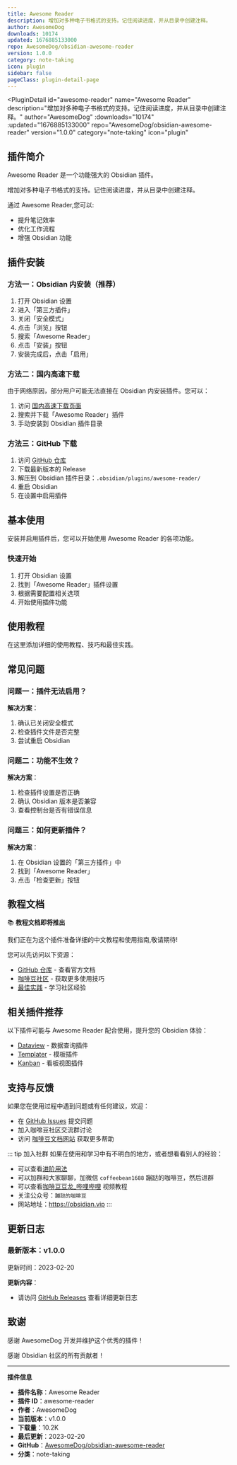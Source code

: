 ```yaml
---
title: Awesome Reader
description: 增加对多种电子书格式的支持。记住阅读进度，并从目录中创建注释。
author: AwesomeDog
downloads: 10174
updated: 1676885133000
repo: AwesomeDog/obsidian-awesome-reader
version: 1.0.0
category: note-taking
icon: plugin
sidebar: false
pageClass: plugin-detail-page
---
```


<PluginDetail
  id="awesome-reader"
  name="Awesome Reader"
  description="增加对多种电子书格式的支持。记住阅读进度，并从目录中创建注释。"
  author="AwesomeDog"
  :downloads="10174"
  :updated="1676885133000"
  repo="AwesomeDog/obsidian-awesome-reader"
  version="1.0.0"
  category="note-taking"
  icon="plugin"
>

<!-- AUTO_GENERATED_START -->
## 插件简介

Awesome Reader 是一个功能强大的 Obsidian 插件。

增加对多种电子书格式的支持。记住阅读进度，并从目录中创建注释。

通过 Awesome Reader,您可以:

- 提升笔记效率
- 优化工作流程
- 增强 Obsidian 功能

<!-- AUTO_GENERATED_END -->

<!-- AUTO_GENERATED_START -->
## 插件安装

### 方法一：Obsidian 内安装（推荐）

1. 打开 Obsidian 设置
2. 进入「第三方插件」
3. 关闭「安全模式」
4. 点击「浏览」按钮
5. 搜索「Awesome Reader」
6. 点击「安装」按钮
7. 安装完成后，点击「启用」

### 方法二：国内高速下载

由于网络原因，部分用户可能无法直接在 Obsidian 内安装插件。您可以：

1. 访问 [国内高速下载页面](/zh/documentation/obsidian-plugins-download.html)
2. 搜索并下载「Awesome Reader」插件
3. 手动安装到 Obsidian 插件目录

### 方法三：GitHub 下载

1. 访问 [GitHub 仓库](https://github.com/AwesomeDog/obsidian-awesome-reader)
2. 下载最新版本的 Release
3. 解压到 Obsidian 插件目录：`.obsidian/plugins/awesome-reader/`
4. 重启 Obsidian
5. 在设置中启用插件

## 基本使用

安装并启用插件后，您可以开始使用 Awesome Reader 的各项功能。

### 快速开始

1. 打开 Obsidian 设置
2. 找到「Awesome Reader」插件设置
3. 根据需要配置相关选项
4. 开始使用插件功能

<!-- AUTO_GENERATED_END -->

<!-- CUSTOM_CONTENT_START:tutorial -->
## 使用教程

在这里添加详细的使用教程、技巧和最佳实践。

<!-- CUSTOM_CONTENT_END:tutorial -->

<!-- SHARED_CONTENT_START -->
## 常见问题

### 问题一：插件无法启用？

**解决方案**：
1. 确认已关闭安全模式
2. 检查插件文件是否完整
3. 尝试重启 Obsidian

### 问题二：功能不生效？

**解决方案**：
1. 检查插件设置是否正确
2. 确认 Obsidian 版本是否兼容
3. 查看控制台是否有错误信息

### 问题三：如何更新插件？

**解决方案**：
1. 在 Obsidian 设置的「第三方插件」中
2. 找到「Awesome Reader」
3. 点击「检查更新」按钮

## 教程文档

📚 **教程文档即将推出**

我们正在为这个插件准备详细的中文教程和使用指南,敬请期待!

您可以先访问以下资源：
- [GitHub 仓库](https://github.com/AwesomeDog/obsidian-awesome-reader) - 查看官方文档
- [咖啡豆社区](/zh/bases/) - 获取更多使用技巧
- [最佳实践](/zh/best-practices/) - 学习社区经验

## 相关插件推荐

以下插件可能与 Awesome Reader 配合使用，提升您的 Obsidian 体验：

- [Dataview](/zh/plugins/dataview.html) - 数据查询插件
- [Templater](/zh/plugins/templater-obsidian.html) - 模板插件
- [Kanban](/zh/plugins/obsidian-kanban.html) - 看板视图插件

## 支持与反馈

如果您在使用过程中遇到问题或有任何建议，欢迎：

- 在 [GitHub Issues](https://github.com/AwesomeDog/obsidian-awesome-reader/issues) 提交问题
- 加入咖啡豆社区交流群讨论
- 访问 [咖啡豆文档网站](https://obsidian.vip) 获取更多帮助

::: tip 加入社群
如果在使用和学习中有不明白的地方，或者想看看别人的经验：
- 可以查看[进阶用法](/zh/advanced)
- 可以加群和大家聊聊，加微信 `coffeebean1688` 蹦跶的咖啡豆，然后进群
- 可以查看[咖啡豆豆龙_哔哩哔哩](https://space.bilibili.com/618777356) 视频教程
- 关注公众号：`蹦跶的咖啡豆`
- 网站地址：https://obsidian.vip
:::
<!-- SHARED_CONTENT_END -->

<!-- AUTO_GENERATED_START -->
## 更新日志

### 最新版本：v1.0.0

更新时间：2023-02-20

**更新内容**：
- 请访问 [GitHub Releases](https://github.com/AwesomeDog/obsidian-awesome-reader/releases) 查看详细更新日志

## 致谢

感谢 AwesomeDog 开发并维护这个优秀的插件！

感谢 Obsidian 社区的所有贡献者！

---

**插件信息**
- **插件名称**：Awesome Reader
- **插件 ID**：awesome-reader
- **作者**：AwesomeDog
- **当前版本**：v1.0.0
- **下载量**：10.2K
- **最后更新**：2023-02-20
- **GitHub**：[AwesomeDog/obsidian-awesome-reader](https://github.com/AwesomeDog/obsidian-awesome-reader)
- **分类**：note-taking
<!-- AUTO_GENERATED_END -->

</PluginDetail>

